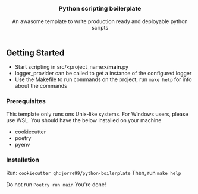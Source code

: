 <a name="readme-top"></a>

<!-- PROJECT LOGO -->
<br />
<div align="center">
<h3 align="center">Python scripting boilerplate</h3>
  <p align="center">
    An awasome template to write production ready and deployable python scripts
    <br />
    <br />
  </p>
</div>

<!-- GETTING STARTED -->
## Getting Started
- Start scripting in src/<project_name>/__main__.py
- logger_provider can be called to get a instance of the configured logger
- Use the Makefile to run commands on the project, run `make help` for info about the commands

### Prerequisites
This template only runs ons Unix-like systems. For Windows users, please use WSL.
You should have the below installed on your machine
- cookiecutter
- poetry
- pyenv

### Installation
Run:
`cookiecutter gh:jorre99/python-boilerplate`
Then, run
`make help`

Do not run `Poetry run main`
You're done!

